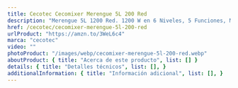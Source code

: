 ```yaml
---
title: Cecotec Cecomixer Merengue 5L 200 Red
description: "Merengue 5L 1200 Red. 1200 W en 6 Niveles, 5 Funciones, Movimiento Planetario, Diseño Elegante, Bol de Acero de 5 L y Accesorios para Batir y Amasar"
href: /cecotec/cecomixer-merengue-5l-200-red
urlProduct: "https://amzn.to/3WeL6c4"
marca: "cecotec"
video: ""
photoProduct: "/images/webp/cecomixer-merengue-5l-200-red.webp"
aboutProduct: { title: "Acerca de este producto", list: [] }
details: { title: "Detalles técnicos", list: [], }
additionalInformation: { title: "Información adicional", list: [], }
---
```

